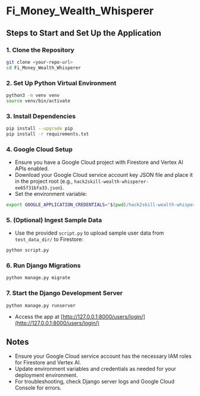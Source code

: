 # Fi_Money_Wealth_Whisperer

## Steps to Start and Set Up the Application

### 1. **Clone the Repository**
```bash
git clone <your-repo-url>
cd Fi_Money_Wealth_Whisperer
```

### 2. **Set Up Python Virtual Environment**
```bash
python3 -m venv venv
source venv/bin/activate
```

### 3. **Install Dependencies**
```bash
pip install --upgrade pip
pip install -r requirements.txt
```

### 4. **Google Cloud Setup**
- Ensure you have a Google Cloud project with Firestore and Vertex AI APIs enabled.
- Download your Google Cloud service account key JSON file and place it in the project root (e.g., `hack2skill-wealth-whisperer-ee65f31bfa33.json`).
- Set the environment variable:
```bash
export GOOGLE_APPLICATION_CREDENTIALS="$(pwd)/hack2skill-wealth-whisperer-ee65f31bfa33.json"
```

### 5. **(Optional) Ingest Sample Data**
- Use the provided `script.py` to upload sample user data from `test_data_dir/` to Firestore:
```bash
python script.py
```

### 6. **Run Django Migrations**
```bash
python manage.py migrate
```

### 7. **Start the Django Development Server**
```bash
python manage.py runserver
```
- Access the app at [http://127.0.0.1:8000/users/login/](http://127.0.0.1:8000/users/login/)


## **Notes**
- Ensure your Google Cloud service account has the necessary IAM roles for Firestore and Vertex AI.
- Update environment variables and credentials as needed for your deployment environment.
- For troubleshooting, check Django server logs and Google Cloud Console for errors.
